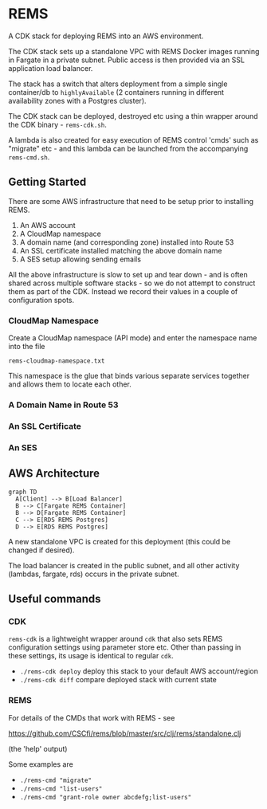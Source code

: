 # REMS

A CDK stack for deploying REMS into an AWS
environment.

The CDK stack sets up a standalone VPC with REMS Docker images
running in Fargate in a private subnet. Public access is then provided
via an SSL application load balancer.

The stack has a switch that alters deployment from a simple
single container/db to `highlyAvailable`
(2 containers running in different availability zones with a Postgres
cluster).

The CDK stack can be deployed, destroyed etc using a thin wrapper around
the CDK binary - `rems-cdk.sh`.

A lambda is also created for easy execution of REMS control 'cmds'
such as "migrate" etc - and this lambda can be launched from the
accompanying `rems-cmd.sh`.

## Getting Started

There are some AWS infrastructure that need to be setup prior to
installing REMS.

1. An AWS account
1. A CloudMap namespace
1. A domain name (and corresponding zone) installed into Route 53
1. An SSL certificate installed matching the above domain name
1. A SES setup allowing sending emails

All the above infrastructure is slow to set up and tear down - and is
often shared across multiple software stacks - so we do not attempt to
construct them as part of the CDK. Instead we record their values in
a couple of configuration spots.

### CloudMap Namespace

Create a CloudMap namespace (API mode) and enter the namespace name
into the file

`rems-cloudmap-namespace.txt`

This namespace is the glue that binds various separate services together
and allows them to locate each other.

### A Domain Name in Route 53

### An SSL Certificate

### An SES

## AWS Architecture

```mermaid
graph TD
  A[Client] --> B[Load Balancer]
  B --> C[Fargate REMS Container]
  B --> D[Fargate REMS Container]
  C --> E[RDS REMS Postgres]
  D --> E[RDS REMS Postgres]
```

A new standalone VPC is created for this deployment (this could
be changed if desired).

The load balancer is created in the public subnet, and all other
activity (lambdas, fargate, rds) occurs in the private subnet.

## Useful commands

### CDK

`rems-cdk` is a lightweight wrapper around `cdk` that also sets
REMS configuration settings using parameter store etc. Other than
passing in these settings, its usage is identical to regular `cdk`.

- `./rems-cdk deploy` deploy this stack to your default AWS account/region
- `./rems-cdk diff` compare deployed stack with current state

### REMS

For details of the CMDs that work with REMS - see

https://github.com/CSCfi/rems/blob/master/src/clj/rems/standalone.clj

(the 'help' output)

Some examples are

- `./rems-cmd "migrate"`
- `./rems-cmd "list-users"`
- `./rems-cmd "grant-role owner abcdefg;list-users"`

